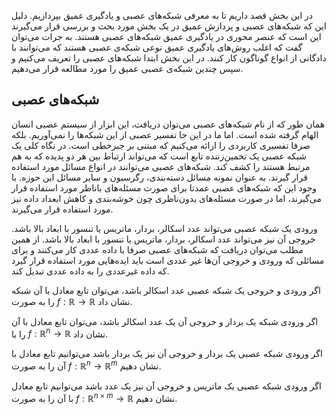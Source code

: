 در این بخش قصد داریم تا به معرفی شبکه‌های عصبی و یادگیری عمیق بپردازیم. دلیل این که شبکه‌های عصبی و پردازش عمیق در یک بخش مورد بحث و بررسی قرار می‌گیرند این است که عنصر محوری در یادگیری عمیق شبکه‌های عصبی هستند. به جرات می‌توان گفت که اغلب روش‌های یادگیری عمیق نوعی شبکه‌ی عصبی هستند که می‌توانند با دادگانی از انواع گوناگون کار کنند. در این بخش ابتدا شبکه‌های عصبی را تعریف می‌کنیم و سپس چندین شبکه‌ی عصبی عمیق را مورد مطالعه قرار می‌دهیم.



## شبکه‌های عصبی

همان طور که از نام شبکه‌های عصبی می‌توان دریافت، این ابزار از سیستم عصبی انسان الهام گرفته شده است. اما ما در این جا تفسیر عصبی از این شبکه‌ها را نمی‌آوریم. بلکه صرفا تفسیری کاربردی را ارائه می‌کنیم که مبتنی بر جبرخطی است. در نگاه کلی یک شبکه عصبی یک تخمین‌زننده تابع است که می‌تواند ارتباط بین هر دو پدیده که به هم مرتبط هستند را کشف کند. شبکه‌های عصبی می‌توانند در انواع مسائل مورد استفاده قرار گیرند. به عنوان نمونه مسائل دسته‌بندی، رگرسیون و سایر مسائل این حوزه. با وجود این که شبکه‌های عصبی عمدتا برای صورت مسئله‌های باناظر مورد استفاده قرار می‌گیرند، اما در صورت مسئله‌های بدون‌ناظری چون خوشه‌بندی و کاهش ابعداد داده نیز مورد استفاده قرار می‌گیرند.

ورودی یک شبکه عصبی می‌تواند عدد اسکالر، بردار، ماتریس یا تنسور با ابعاد بالا باشد. خروجی آن نیز می‌تواند عدد اسکالر، بردار، ماتریس یا تنسور با ابعاد بالا باشد. از همین مطلب می‌توان دریافت که شبکه‌های عصبی صرفا با داده عددی کار می‌کنند و برای مسائلی که ورودی و خروجی آن‌ها غیر عددی است باید ایده‌هایی مورد استفاده قرار گیرد که داده غیرعددی را به داده عددی تبدیل کند. 

اگر ورودی و خروجی یک شبکه عصبی عدد اسکالر باشد، می‌توان تابع معادل با آن شبکه را به صورت $f:\mathbb{R} \rightarrow \mathbb{R}$ نشان داد. 

اگر ورودی شبکه یک بردار و خروجی آن یک عدد اسکالر باشد، می‌توان تابع معادل با آن را با $f:\mathbb{R}^n \rightarrow \mathbb{R}$ نشان داد.

اگر ورودی شبکه عصبی یک  بردار و خروجی آن نیز یک بردار باشد می‌توانیم تابع معادل با آن را به صورت $f:\mathbb{R}^n \rightarrow \mathbb{R}^m$ نشان دهیم.

اگر ورودی شبکه عصبی یک  ماتریس و خروجی آن نیز یک عدد باشد می‌توانیم تابع معادل با آن را به صورت $f:\mathbb{R}^{n \times m} \rightarrow \mathbb{R}$ نشان دهیم.

